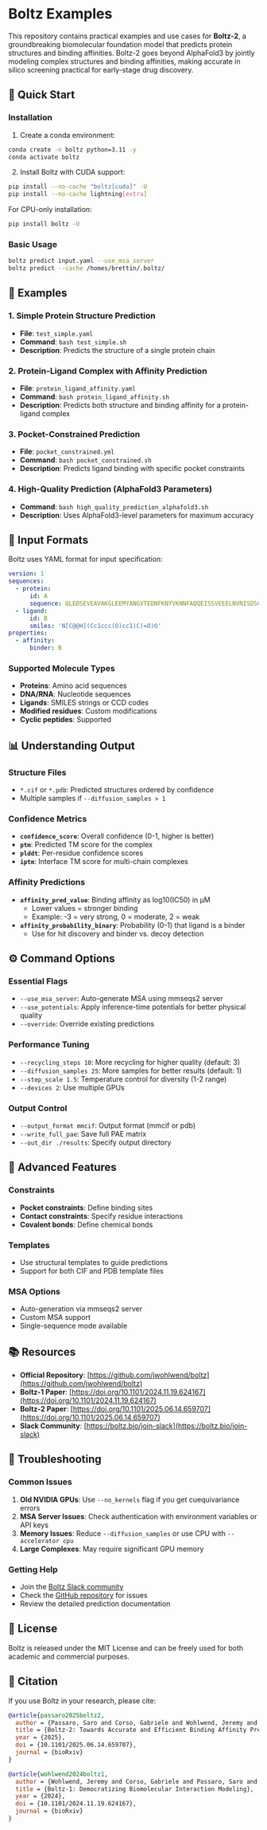 # Boltz Examples

This repository contains practical examples and use cases for **Boltz-2**, a groundbreaking biomolecular foundation model that predicts protein structures and binding affinities. Boltz-2 goes beyond AlphaFold3 by jointly modeling complex structures and binding affinities, making accurate in silico screening practical for early-stage drug discovery.

## 🚀 Quick Start

### Installation

1. Create a conda environment:
```bash
conda create -n boltz python=3.11 -y
conda activate boltz
```

2. Install Boltz with CUDA support:
```bash
pip install --no-cache "boltz[cuda]" -U
pip install --no-cache lightning[extra]
```

For CPU-only installation:
```bash
pip install boltz -U
```

### Basic Usage

```bash
boltz predict input.yaml --use_msa_server
boltz predict --cache /homes/brettin/.boltz/
```

## 📁 Examples

### 1. Simple Protein Structure Prediction
- **File**: `test_simple.yaml`
- **Command**: `bash test_simple.sh`
- **Description**: Predicts the structure of a single protein chain

### 2. Protein-Ligand Complex with Affinity Prediction
- **File**: `protein_ligand_affinity.yaml`
- **Command**: `bash protein_ligand_affinity.sh`
- **Description**: Predicts both structure and binding affinity for a protein-ligand complex

### 3. Pocket-Constrained Prediction
- **File**: `pocket_constrained.yml`
- **Command**: `bash pocket_constrained.sh`
- **Description**: Predicts ligand binding with specific pocket constraints

### 4. High-Quality Prediction (AlphaFold3 Parameters)
- **Command**: `bash high_quality_prediction_alphafold3.sh`
- **Description**: Uses AlphaFold3-level parameters for maximum accuracy

## 🧬 Input Formats

Boltz uses YAML format for input specification:

```yaml
version: 1
sequences:
  - protein:
      id: A
      sequence: QLEDSEVEAVAKGLEEMYANGVTEDNFKNYVKNNFAQQEISSVEEELNVNISDSCVANKIKDEFFAMISISAIVKAAQKKAWKELAVTVLRFAKANGLKTNAIIVAGQLALWAVQCG
  - ligand:
      id: B
      smiles: 'N[C@@H](Cc1ccc(O)cc1)C(=O)O'
properties:
  - affinity:
      binder: B
```

### Supported Molecule Types
- **Proteins**: Amino acid sequences
- **DNA/RNA**: Nucleotide sequences  
- **Ligands**: SMILES strings or CCD codes
- **Modified residues**: Custom modifications
- **Cyclic peptides**: Supported

## 📊 Understanding Output

### Structure Files
- `*.cif` or `*.pdb`: Predicted structures ordered by confidence
- Multiple samples if `--diffusion_samples > 1`

### Confidence Metrics
- **`confidence_score`**: Overall confidence (0-1, higher is better)
- **`ptm`**: Predicted TM score for the complex
- **`plddt`**: Per-residue confidence scores
- **`iptm`**: Interface TM score for multi-chain complexes

### Affinity Predictions
- **`affinity_pred_value`**: Binding affinity as log10(IC50) in μM
  - Lower values = stronger binding
  - Example: -3 = very strong, 0 = moderate, 2 = weak
- **`affinity_probability_binary`**: Probability (0-1) that ligand is a binder
  - Use for hit discovery and binder vs. decoy detection

## ⚙️ Command Options

### Essential Flags
- `--use_msa_server`: Auto-generate MSA using mmseqs2 server
- `--use_potentials`: Apply inference-time potentials for better physical quality
- `--override`: Override existing predictions

### Performance Tuning
- `--recycling_steps 10`: More recycling for higher quality (default: 3)
- `--diffusion_samples 25`: More samples for better results (default: 1)
- `--step_scale 1.5`: Temperature control for diversity (1-2 range)
- `--devices 2`: Use multiple GPUs

### Output Control
- `--output_format mmcif`: Output format (mmcif or pdb)
- `--write_full_pae`: Save full PAE matrix
- `--out_dir ./results`: Specify output directory

## 🔧 Advanced Features

### Constraints
- **Pocket constraints**: Define binding sites
- **Contact constraints**: Specify residue interactions
- **Covalent bonds**: Define chemical bonds

### Templates
- Use structural templates to guide predictions
- Support for both CIF and PDB template files

### MSA Options
- Auto-generation via mmseqs2 server
- Custom MSA support
- Single-sequence mode available

## 📚 Resources

- **Official Repository**: [https://github.com/jwohlwend/boltz](https://github.com/jwohlwend/boltz)
- **Boltz-1 Paper**: [https://doi.org/10.1101/2024.11.19.624167](https://doi.org/10.1101/2024.11.19.624167)
- **Boltz-2 Paper**: [https://doi.org/10.1101/2025.06.14.659707](https://doi.org/10.1101/2025.06.14.659707)
- **Slack Community**: [https://boltz.bio/join-slack](https://boltz.bio/join-slack)

## 🐛 Troubleshooting

### Common Issues
1. **Old NVIDIA GPUs**: Use `--no_kernels` flag if you get cuequivariance errors
2. **MSA Server Issues**: Check authentication with environment variables or API keys
3. **Memory Issues**: Reduce `--diffusion_samples` or use CPU with `--accelerator cpu`
4. **Large Complexes**: May require significant GPU memory

### Getting Help
- Join the [Boltz Slack community](https://boltz.bio/join-slack)
- Check the [GitHub repository](https://github.com/jwohlwend/boltz) for issues
- Review the detailed prediction documentation

## 📄 License

Boltz is released under the MIT License and can be freely used for both academic and commercial purposes.

## 🙏 Citation

If you use Boltz in your research, please cite:

```bibtex
@article{passaro2025boltz2,
  author = {Passaro, Saro and Corso, Gabriele and Wohlwend, Jeremy and Reveiz, Mateo and Thaler, Stephan and Somnath, Vignesh Ram and Getz, Noah and Portnoi, Tally and Roy, Julien and Stark, Hannes and Kwabi-Addo, David and Beaini, Dominique and Jaakkola, Tommi and Barzilay, Regina},
  title = {Boltz-2: Towards Accurate and Efficient Binding Affinity Prediction},
  year = {2025},
  doi = {10.1101/2025.06.14.659707},
  journal = {bioRxiv}
}

@article{wohlwend2024boltz1,
  author = {Wohlwend, Jeremy and Corso, Gabriele and Passaro, Saro and Getz, Noah and Reveiz, Mateo and Leidal, Ken and Swiderski, Wojtek and Atkinson, Liam and Portnoi, Tally and Chinn, Itamar and Silterra, Jacob and Jaakkola, Tommi and Barzilay, Regina},
  title = {Boltz-1: Democratizing Biomolecular Interaction Modeling},
  year = {2024},
  doi = {10.1101/2024.11.19.624167},
  journal = {bioRxiv}
}
```
